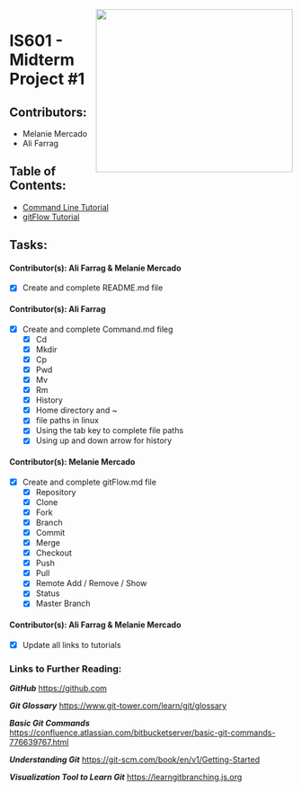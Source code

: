 <img align="right" width="350" height="290" src="https://lh3.googleusercontent.com/a2Sut9l-V1xGbhxFueJmtIIxqSd0LTCwa8FYpxRmRXDiq39KEKp3b9TtIeEFPlt4I8wQ9_6ZuZ8">

# IS601 - Midterm Project #1

## Contributors:
- Melanie Mercado
- Ali Farrag

## Table of Contents:
* [Command Line Tutorial](/Command.md)
* [gitFlow Tutorial](/gitFlow.md)

## Tasks:

#### Contributor(s): Ali Farrag & Melanie Mercado
- [X] Create and complete README.md file

#### Contributor(s): Ali Farrag
- [X] Create and complete Command.md fileg 
	- [X] Cd
	- [X] Mkdir
	- [X] Cp
	- [X] Pwd
	- [X] Mv
	- [X] Rm
	- [X] History
	- [X] Home directory and ~
	- [X] file paths in linux
	- [X] Using the tab key to complete file paths
	- [X] Using up and down arrow for history

#### Contributor(s): Melanie Mercado
- [X] Create and complete gitFlow.md file
	- [X] Repository
	- [X] Clone
	- [X] Fork
	- [X] Branch
	- [X] Commit
	- [X] Merge
	- [X] Checkout
	- [X] Push
	- [X] Pull
	- [X] Remote Add / Remove / Show
	- [X] Status
	- [X] Master Branch

#### Contributor(s): Ali Farrag & Melanie Mercado
- [X] Update all links to tutorials


### Links to Further Reading:

**_GitHub_**
https://github.com

**_Git Glossary_**
https://www.git-tower.com/learn/git/glossary

**_Basic Git Commands_**
https://confluence.atlassian.com/bitbucketserver/basic-git-commands-776639767.html

**_Understanding Git_**
https://git-scm.com/book/en/v1/Getting-Started

**_Visualization Tool to Learn Git_**
https://learngitbranching.js.org



